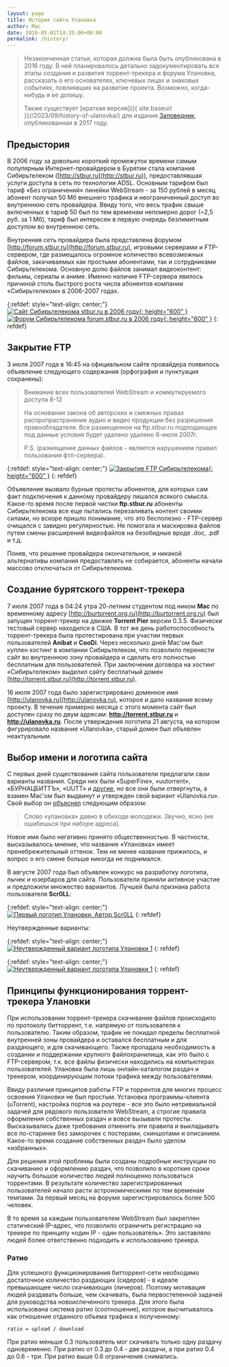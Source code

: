 ```yaml
---
layout: page
title: История сайта Улановка
author: Mac
date: 2016-05-01T14:35:00+00:00
permalink: /history/
---
```


> Незаконченная статья, которая должна была быть опубликована в 2016 году. В ней планировалось детально задокументировать все этапы создания и развития торрент-трекера и форума Улановка, рассказать о его основателях, ключевых лицах и знаковых событиях, повлиявших на развитие проекта. Возможно, когда-нибудь я ее допишу.
>
> Также существует [краткая версия]({{ site.baseurl }}//2023/09/history-of-ulanovka/) для издания [Заповедник](https://zapovednik.space/material/istorya-buryatskogo-interneta), опубликованная в 2017 году.

## Предыстория

В 2006 году за довольно короткий промежуток времени самым популярным Интернет-провайдером в Бурятии стала компания Сибирьтелеком ([http://stbur.ru](http://stbur.ru)), предоставлявшая услуги доступа в сеть по технологии ADSL. Основным тарифом был тариф «Без ограничений» линейки WebStream - за 150 рублей в месяц абонент получал 50 Мб внешнего трафика и неограниченный доступ во внутреннюю сеть провайдера. Ввиду того, что весь трафик свыше включенных в тариф 50 был по тем временам непомерно дорог (~2,5 руб. за 1 Мб), тариф был интересен в первую очередь безлимитным доступом во внутреннюю сеть.

Внутренняя сеть провайдера была представлена форумом [http://forum.stbur.ru](http://forum.stbur.ru), игровыми серверами и FTP-сервером, где размещалось огромное количество всевозможных файлов, закачиваемых как простыми абонентами, так и сотрудниками Сибирьтелекома. Основную долю файлов занимал видеоконтент: фильмы, сериалы и аниме. Именно наличие FTP-сервера явилось причиной столь быстрого роста числа абонентов компании «Сибирьтелеком» в 2006-2007 годах.

{:refdef: style="text-align: center;"}
[![Сайт Сибирьтелекома stbur.ru в 2006 году](/images/webstream_2007.png "Сайт Сибирьтелекома stbur.ru в 2006 году"){: height="600" }](/images/webstream_2007.png) [![Форум Сибирьтелекома forum.stbur.ru в 2006 году](/images/stbur_forum_2006.png "Форум Сибирьтелекома forum.stbur.ru в 2006 году"){: height="600" }](/images/stbur_forum_2006.png)
{: refdef}

## Закрытие FTP

3 июля 2007 года в 16:45 на официальном сайте провайдера появилось объявление следующего содержания (орфография и пунктуация сохранены):

> Внимание всех пользователей WebStream и коммутируемого доступа 8-12
>
> На основании закона об авторских и смежных правах распропрастранение аудио и видео продукции без разрешения правообладателя.
> Все размещенное на ftp.stbur.ru подподающее под данные условия будет удалено удалено 6-июля 2007г.
>
> P.S. (размещение данных файлов - является нарушением правил пользования фтп-сервера).

{:refdef: style="text-align: center;"}
[![Закрытие FTP Сибирьтелекома](/images/post-2-0-42867800-1436195202.png){: height="600" }](/images/post-2-0-42867800-1436195202.png)
{: refdef}

Объявление вызвало бурные протесты абонентов, для которых сам факт подключения к данному провайдеру лишался всякого смысла. Какое-то время после первой чистки **ftp.stbur.ru** абоненты Сибирьтелекома все еще пытались перезаливать контент своими силами, но вскоре пришло понимание, что это бесполезно - FTP-сервер очищался с завидно регулярностью. Не помогала и маскировка файлов путем смены расширений видеофайлов на безобидные вроде .doc, .pdf и т.д.

Поняв, что решение провайдера окончательное, и никакой альтернативы компания предоставлять не собирается, абоненты начали массово отключаться от Сибирьтелекома.

## Создание бурятского торрент-трекера

7 июля 2007 года в 04:24 утра 20-летним студентом под ником **Mac** по временному адресу [http://burtorrent.org.ru](http://burtorrent.org.ru) был запущен торрент-трекер на движке **Torrent Pier** версии 0.3.5. Физически тестовый сервер находился в США. В тот же день работоспособность торрент-трекера была протестирована при участии первых пользователей **Anibat** и **CooDi**. Через несколько дней Mac'ом был куплен хостинг в компании Сибирьтелеком, что позволило перенести сайт во внутреннюю зону провайдера и сделать его полностью бесплатным для пользователей. При заключении договора на хостинг «Сибирьтелеком» выделил сайту бесплатный домен [http://torrent.stbur.ru](http://torrent.stbur.ru).

16 июля 2007 года было зарегистрировано доменное имя [http://ulanovka.ru](http://ulanovka.ru), которое и дало название всему проекту. В течение примерно месяца с этого момента сайт был доступен сразу по двум адресам: **http://torrent.stbur.ru** и **http://ulanovka.ru**. После утверждения логотипа 21 августа, на котором фигурировало название «Ulanovka», старый домен был объявлен неактуальным.

## Выбор имени и логотипа сайта

С первых дней существования сайта пользователи предлагали свои варианты названия. Среди них были «SuperFine», «uutorrent», «БУРНАЦБИТТЪ», «UUTT» и [другие](https://ulanovka.ru/topic/127-конкурс-для-любителей-графики/?do=findComment&comment=1871), но все они были отвергнуты, а взамен Mac'ом был выдвинут и утвержден свой вариант «Ulanovka.ru». Свой выбор он [объяснял](https://ulanovka.ru/topic/127-конкурс-для-любителей-графики/?do=findComment&comment=1901) следующим образом:

> Слово «улановка» давно в обиходе молодежи. Звучно, ясно (не ошибешься при наборе адреса).

Новое имя было негативно принято общественностью. В частности, высказывалось мнение, что название «Улановка» имеет пренебрежительный оттенок. Тем не менее название прижилось, и вопрос о его смене больше никогда не поднимался.

В августе 2007 года был объявлен конкурс на разработку логотипа, лычек и юзербаров для сайта. Пользователи приняли активное участие и предложили множество вариантов. Лучшей была признана работа пользователя **Scr0LL**:

{:refdef: style="text-align: center;"}
[![Первый логотип Улановки. Автор Scr0LL](/images/logo_ulanovka_scroll.gif "Первый логотип Улановки. Автор Scr0LL")](/images/logo_ulanovka_scroll.gif)
{: refdef}

Неутвержденные варианты:

{:refdef: style="text-align: center;"}
[![Неутвержденный вариант логотипа Улановки 1](/images/logo_ulanovka_old1.png "Неутвержденный вариант логотипа Улановки 1")](/images/logo_ulanovka_old1.png)
{: refdef}

{:refdef: style="text-align: center;"}
[![Неутвержденный вариант логотипа Улановки 1](/images/logo_ulanovka_old2.png "Неутвержденный вариант логотипа Улановки 1")](/images/logo_ulanovka_old2.png)
{: refdef}

## Принципы функционирования торрент-трекера Улановки

При использовании торрент-трекера скачивание файлов происходило по протоколу битторрент, т.е. напрямую от пользователя к пользователю. Таким образом, трафик не покидал пределы бесплатной внутренней зоны провайдера и оставался бесплатным и для раздающего, и для скачивающего. Также пропадала необходимость в создании и поддержании крупного файлохранилища, как это было с FTP-сервером, т.к. все файлы физически находились на компьютерах пользователей. Улановка была лишь онлайн-каталогом раздач и трекером, координирующим потоки трафика между пользователями.

Ввиду различия принципов работы FTP и торрентов для многих процесс освоения Улановки не был простым. Установка программы-клиента (uTorrent), настройка портов на роутере - все это было нетривиальной задачей для рядового пользователя WebStream, а строгие правила оформления собственных раздач и вовсе вызывали протесты. Высказывались даже требования отменить эти правила и выкладывать все по-старинке без заморочек с постерами, скиншотами и описанием. Какое-то время создание собственных раздач было уделом «избранных».

Для решения этой проблемы были созданы подробные инструкции по скачиванию и оформлению раздач, что позволило в короткие сроки научить большое количество людей полноценно пользоваться торрентами. В результате количество зарегистрированных пользователей начало расти астрономическими по тем временам темпами. За первый месяц на форуме зарегистрировалось более 500 человек.

В то время за каждым пользователем WebStream был закреплен статический IP-адрес, что позволило ограничить регистрацию на трекере по принципу «один IP - один пользователь». Это заставляло людей более ответственно подходить к использованию трекера.

### Ратио

Для успешного функционирования битторрент-сети необходимо достаточное количество раздающих (сидеров) - в идеале превышающее число скачивающих (личеров). Поэтому мотивация людей раздавать больше, чем скачивать, была первостепенной задачей для руководства новоиспеченного трекера. Для этого была использована система ратио (соотношение), которое высчитывалось как отношение отданного объема трафика к полученному:

```
ratio = upload / download
```

При ратио меньше 0.3 пользователь мог скачивать только одну раздачу одновременно. При ратио от 0.3 до 0.4 - две раздачи, а при ратио 0.4 до 0.6 - три. При ратио выше 0.6 ограничения снимались.
